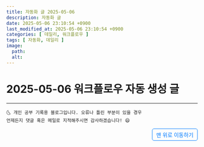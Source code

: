 ```yaml
---
title: 자동화 글 2025-05-06
description: 자동화 글
date: 2025-05-06 23:10:54 +0900
last_modified_at: 2025-05-06 23:10:54 +0900
categories: [ 데일리, 워크플로우 ]
tags: [ 자동화, 데일리 ]
image:
  path: 
  alt: 
---
```


# 2025-05-06 워크플로우 자동 생성 글

***
    🌜 개인 공부 기록용 블로그입니다. 오류나 틀린 부분이 있을 경우 
    언제든지 댓글 혹은 메일로 지적해주시면 감사하겠습니다! 😄

<a href="#" style="display: inline-block; padding: 5px 10px; color: #007bff; text-decoration: none; border: 0.5px solid #007bff; border-radius: 5px; float: right;">맨 위로 이동하기</a>